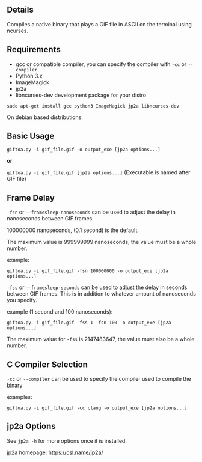 ## Details

Compiles a native binary that plays a GIF file in ASCII on the terminal using ncurses.


## Requirements

* gcc or compatible compiler, you can specify the compiler with `-cc` or `--compiler`
* Python 3.x
* ImageMagick
* jp2a
* libncurses-dev development package for your distro


`sudo apt-get install gcc python3 ImageMagick jp2a libncurses-dev`

On debian based distributions.


## Basic Usage

`giftoa.py -i gif_file.gif -o output_exe [jp2a options...]`

**or**

`giftoa.py -i gif_file.gif [jp2a options...]`  (Executable is named after GIF file)


## Frame Delay


`-fsn` or `--framesleep-nanoseconds` can be used to adjust the delay in nanoseconds between GIF frames.

100000000 nanoseconds, (0.1 second) is the default.

The maximum value is 999999999 nanoseconds, the value must be a whole number.

example:

`giftoa.py -i gif_file.gif -fsn 100000000 -o output_exe [jp2a options...]`


`-fss` or `--framesleep-seconds` can be used to adjust the delay in seconds between GIF frames.
This is in addition to whatever amount of nanoseconds you specify.


example (1 second and 100 nanoseconds):

`giftoa.py -i gif_file.gif -fss 1 -fsn 100 -o output_exe [jp2a options...]`


The maximum value for `-fss` is 2147483647, the value must also be a whole number.


## C Compiler Selection


`-cc` or `--compiler` can be used to specify the compiler used to compile the binary

examples:

`giftoa.py -i gif_file.gif -cc clang -o output_exe [jp2a options...]`


## jp2a Options


See `jp2a -h` for more options once it is installed.

jp2a homepage: https://csl.name/jp2a/
